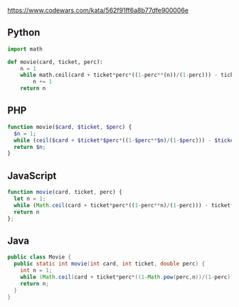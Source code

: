 https://www.codewars.com/kata/562f91ff6a8b77dfe900006e

## Python
```python
import math

def movie(card, ticket, perc):
    n = 1
    while math.ceil(card + ticket*perc*((1-perc**(n))/(1-perc))) - ticket*n >= 0:
        n += 1
    return n
```

## PHP
```php
function movie($card, $ticket, $perc) {
  $n = 1;
  while (ceil($card + $ticket*$perc*((1-$perc**$n)/(1-$perc))) - $ticket*$n >= 0) $n++;
  return $n;
}
```

## JavaScript
```js
function movie(card, ticket, perc) {
  let n = 1;
  while (Math.ceil(card + ticket*perc*((1-perc**n)/(1-perc))) - ticket*n >= 0) n++;
  return n
};
```

## Java
```java
public class Movie {
  public static int movie(int card, int ticket, double perc) {
    int n = 1;
    while (Math.ceil(card + ticket*perc*((1-Math.pow(perc,n))/(1-perc))) - ticket*n >= 0) n++;
    return n;
  }
}
```